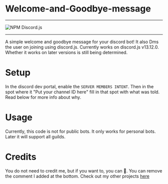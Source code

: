 # Welcome-and-Goodbye-message

---

![NPM Discord.js](https://nodei.co/npm/discord.js.png?downloads=true&stars=true)

---

A simple welcome and goodbye message for your discord bot! It also Dms the user on joining using discord.js. Currently works on discord.js v13.12.0. Whether it works on later versions is still being determined.


# Setup

In the discord dev portal, enable the `SERVER MEMBERS INTENT`. Then in the spot where it "Put your channel ID here" fill in that spot
with what was told. Read below for more info about why. 


# Usage

Currently, this code is not for public bots. It only works for personal bots. Later it will support all guilds.

# Credits

You do not need to credit me, but if you want to, you can 🙂. You can remove the
comment I added at the bottom. Check out my other projects [here](https://github.com/KK-Designs) 
